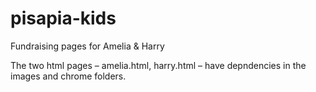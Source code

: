# pisapia-kids
Fundraising pages for Amelia & Harry

The two html pages – amelia.html, harry.html – have depndencies in the images and chrome folders.
